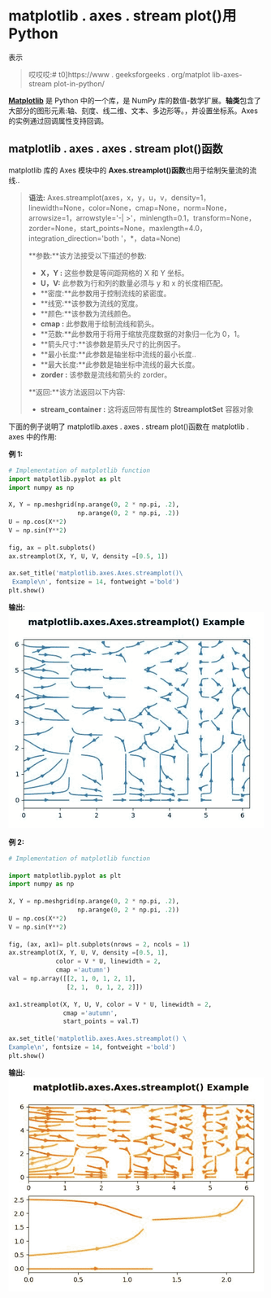 # matplotlib . axes . stream plot()用 Python

表示

> 哎哎哎:# t0]https://www . geeksforgeeks . org/matplot lib-axes-stream plot-in-python/

**[Matplotlib](https://www.geeksforgeeks.org/python-introduction-matplotlib/)** 是 Python 中的一个库，是 NumPy 库的数值-数学扩展。**轴类**包含了大部分的图形元素:轴、刻度、线二维、文本、多边形等。，并设置坐标系。Axes 的实例通过回调属性支持回调。

## matplotlib . axes . axes . stream plot()函数

matplotlib 库的 Axes 模块中的 **Axes.streamplot()函数**也用于绘制矢量流的流线..

> **语法:** Axes.streamplot(axes，x，y，u，v，density=1，linewidth=None，color=None，cmap=None，norm=None，arrowsize=1，arrowstyle='-| >'，minlength=0.1，transform=None，zorder=None，start_points=None，maxlength=4.0，integration_direction='both '，*，data=None)
> 
> **参数:**该方法接受以下描述的参数:
> 
> *   **X，Y :** 这些参数是等间距网格的 X 和 Y 坐标。
> *   **U，V:** 此参数为行和列的数量必须与 y 和 x 的长度相匹配。
> *   **密度:**此参数用于控制流线的紧密度。
> *   **线宽:**该参数为流线的宽度。
> *   **颜色:**该参数为流线颜色。
> *   **cmap :** 此参数用于绘制流线和箭头。
> *   **范数:**此参数用于将用于缩放亮度数据的对象归一化为 0，1。
> *   **箭头尺寸:**该参数是箭头尺寸的比例因子。
> *   **最小长度:**此参数是轴坐标中流线的最小长度..
> *   **最大长度:**此参数是轴坐标中流线的最大长度。
> *   **zorder :** 该参数是流线和箭头的 zorder。
> 
> **返回:**该方法返回以下内容:
> 
> *   **stream_container :** 这将返回带有属性的 **StreamplotSet**
>     容器对象

下面的例子说明了 matplotlib.axes . axes . stream plot()函数在 matplotlib . axes 中的作用:

**例 1:**

```py
# Implementation of matplotlib function
import matplotlib.pyplot as plt
import numpy as np

X, Y = np.meshgrid(np.arange(0, 2 * np.pi, .2),
                   np.arange(0, 2 * np.pi, .2))
U = np.cos(X**2)
V = np.sin(Y**2)

fig, ax = plt.subplots()
ax.streamplot(X, Y, U, V, density =[0.5, 1])

ax.set_title('matplotlib.axes.Axes.streamplot()\
 Example\n', fontsize = 14, fontweight ='bold')
plt.show()
```

**输出:**
![](img/c81c97046fb3b103fff962a2846e2911.png)

**例 2:**

```py
# Implementation of matplotlib function

import matplotlib.pyplot as plt
import numpy as np

X, Y = np.meshgrid(np.arange(0, 2 * np.pi, .2),
                   np.arange(0, 2 * np.pi, .2))
U = np.cos(X**2)
V = np.sin(Y**2)

fig, (ax, ax1)= plt.subplots(nrows = 2, ncols = 1)
ax.streamplot(X, Y, U, V, density =[0.5, 1],
             color = V * U, linewidth = 2,
             cmap ='autumn')
val = np.array([[2, 1, 0, 1, 2, 1],
                [2, 1,  0, 1, 2, 2]])

ax1.streamplot(X, Y, U, V, color = V * U, linewidth = 2,
               cmap ='autumn', 
               start_points = val.T)

ax.set_title('matplotlib.axes.Axes.streamplot() \
Example\n', fontsize = 14, fontweight ='bold')
plt.show()
```

**输出:**
![](img/b7cf1b52d8f63da09f2cf7d53d4121cd.png)